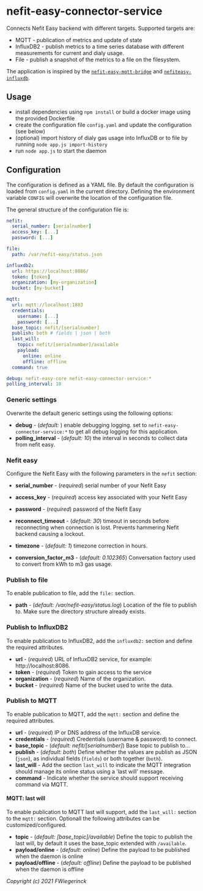 # nefit-easy-connector-service

Connects Nefit Easy backend with different targets. Supported targets are:
* MQTT - publication of metrics and update of state
* InfluxDB2 - publish metrics to a time series database with different measurements for current and dialy usage.
* File - publish a snapshot of the metrics to a file on the filesystem.

The application is inspired by the [`nefit-easy-mqtt-bridge`](https://github.com/jgeraerts/nefit-easy-mqtt-bridge) and [`nefiteasy-influxdb`](https://github.com/TrafeX/nefiteasy-influxdb).

## Usage

* install dependencies using `npm install` or build a docker image using the provided Dockerfile
* create the configuration file `config.yaml` and update the configuration (see below)
* (optional) import history of dialy gas usage into InfluxDB or to file by running `node app.js import-history`
* run `node app.js` to start the daemon

## Configuration

The configuration is defined as a YAML file. By default the configuration is loaded from `config.yaml` in the current directory. Defining the environment variable `CONFIG` will overwrite the location of the configuration file.

The general structure of the configuration file is:
```YAML
nefit:
  serial_number: [serialnumber]
  access_key: [...]
  password: [...]

file:
  path: /var/nefit-easy/status.json

influxdb2:
  url: https://localhost:8886/
  token: [token]
  organization: [my-organization]
  bucket: [my-bucket]

mqtt:
  url: mqtt://localhost:1883
  credentials:
    username: [...]
    password: [...]
  base_topic: nefit/[serialnumber]
  publish: both # fields | json | both
  last_will:
    topic: nefit/[serialnumber]/available
    payload:
      online: online
      offline: offline
  command: true

debug: nefit-easy-core nefit-easy-connector-service:*
polling_interval: 10
```

### Generic settings

Overwrite the default generic settings using the following options:

* **debug** - (*default: <none>*) enable debugging logging. set to `nefit-easy-connector-service:*` to get all debug logging for this application.
* **polling_interval** - (*default: 10*) the interval in seconds to collect data from nefit easy.

### Nefit easy

Configure the Nefit Easy with the following parameters in the `nefit` section:

* **serial_number** - (*required*) serial number of your Nefit Easy
* **access_key** - (*required*) access key associated with your Nefit Easy
* **password** - (*required*) password of the Nefit Easy

* **reconnect_timeout** - (*default: 30*) timeout in seconds before reconnecting when connection is lost. Prevents hammering Nefit backend causing a lockout.
* **timezone** - (*default: 1*) timezone correction in hours.
* **conversion_factor_m3** - (*default: 0.102365*) Conversation factory used to convert from kWh to m3 gas usage.

### Publish to file

To enable publication to file, add the `file:` section.

* **path** - (*default: /var/nefit-easy/status.log*) Location of the file to publish to. Make sure the directory structure already exists.

### Publish to InfluxDB2

To enable publication to InfluxDB2, add the `influxdb2:` section and define the required attributes.

* **url** - (*required*) URL of InfluxDB2 service, for example: http://localhost:8086.
* **token** - (*required*) Token to gain access to the service
* **organization** - (*required*) Name of the organization.
* **bucket** - (*required*) Name of the bucket used to write the data.

### Publish to MQTT

To enable publication to MQTT, add the `mqtt:` section and define the required attributes.

* **url** - (*required*) IP or DNS address of the InfluxDB service.
* **credentials** - (*required*) Credentials (username & password) to connect.
* **base_topic** - (*default: nefit/[serialnumber]*) Base topic to publish to...
* **publish** - (*default: both*) Define whether the values are publish as JSON (`json`), as individual fields (`fields`) or both together (`both`).
* **last_will** - Add the section `last_will` to indicate the MQTT integration should manage its online status using a 'last will' message.
* **command** - Indicate whether the service should support receiving command via MQTT.

#### MQTT: last will

To enable publication to MQTT last will support, add the `last_will:` section to the `mqtt:` section. Optionall the following attributes can be customized/configured.

* **topic** - (*default: [base_topic]/available*) Define the topic to publish the last will, by default it uses the base_topic extended with `/available`.
* **payload/online** - (*default: online*) Define the payload to be published when the daemon is online
* **payload/offline** - (*default: offline*) Define the payload to be published when the daemon is offline




_Copyright (c) 2021 FWiegerinck_
